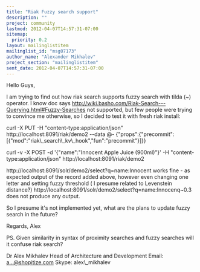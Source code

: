 ```yaml
---
title: "Riak Fuzzy search support"
description: ""
project: community
lastmod: 2012-04-07T14:57:31-07:00
sitemap:
  priority: 0.2
layout: mailinglistitem
mailinglist_id: "msg07173"
author_name: "Alexander Mikhalev"
project_section: "mailinglistitem"
sent_date: 2012-04-07T14:57:31-07:00
---
```



Hello Guys,

I am trying to find out how riak search supports fuzzy search with tilda (~) 
operator. I know doc says 
http://wiki.basho.com/Riak-Search---Querying.html#Fuzzy-Searches not supported, 
but few people were trying to convince me otherwise, so I decided to test it 
with fresh riak install:

curl -X PUT -H "content-type:application/json" http://localhost:8091/riak/demo2 
--data @-
{"props":{"precommit":[{"mod":"riak\\_search\\_kv\\_hook","fun":"precommit"}]}} 


curl -v -X POST -d '{"name":"Innocent Apple Juice (900ml)"}' -H 
"content-type:application/json" http://localhost:8091/riak/demo2 

http://localhost:8091/solr/demo2/select?q=name:Innocent works fine - as 
expected output of the record added above,
however even changing one letter and setting fuzzy threshold ( I presume 
related to Levenstein distance?) 
http://localhost:8091/solr/demo2/select?q=name:Innocenq~0.3 does not produce 
any output. 

So I presume it's not implemented yet, what are the plans to update fuzzy 
search in the future?

Regards,
Alex

PS. Given similarity in syntax of proximity searches and fuzzy searches will it 
confuse riak search? 


Dr Alex Mikhalev
Head of Architecture and Development
Email: a...@shopitize.com
Skype: alex\\_mikhalev

